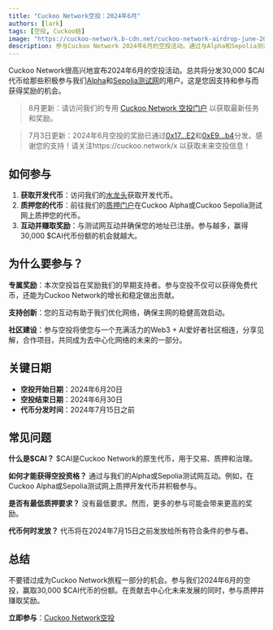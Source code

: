 ```yaml
---
title: "Cuckoo Network空投：2024年6月"
authors: [lark]
tags: [空投, Cuckoo链]
image: "https://cuckoo-network.b-cdn.net/cuckoo-network-airdrop-june-2024.webp"
description: 参与Cuckoo Network 2024年6月的空投活动。通过与Alpha和Sepolia测试网互动，赢取30,000 $CAI代币的一部分。不要错过！
---
```


Cuckoo Network很高兴地宣布2024年6月的空投活动。总共将分发30,000 $CAI代币给那些积极参与我们[Alpha](https://scan.cuckoo.network/)和[Sepolia测试网](https://testnet-scan.cuckoo.network/)的用户。这是您因支持和参与而获得奖励的机会。

> 8月更新：请访问我们的专用 [Cuckoo Network 空投门户](https://cuckoo.network/portal/airdrop) 以获取最新任务和奖励。

> 7月3日更新：2024年6月空投的奖励已通过[0x17...E2](https://scan.cuckoo.network/address/0x17Ee826fB6E9Cf7Bc1433a50215A62Ff49999CE2)和[0xE9...b4](https://scan.cuckoo.network/address/0xE92f753D70B650424677B206Afd616A895D32eb4)分发。感谢您的支持！请关注https://cuckoo.network/x 以获取未来空投信息！

## 如何参与

1. **获取开发代币**：访问我们的[水龙头](https://cuckoo.network/portal/faucet/)获取开发代币。
2. **质押您的代币**：前往我们的[质押门户](https://cuckoo.network/portal/staking/testnet)在Cuckoo Alpha或Cuckoo Sepolia测试网上质押您的代币。
3. **互动并赚取奖励**：与测试网互动并确保您的地址已注册。参与越多，赢得30,000 $CAI代币份额的机会就越大。

## 为什么要参与？

**专属奖励**：本次空投旨在奖励我们的早期支持者。参与空投不仅可以获得免费代币，还能为Cuckoo Network的增长和稳定做出贡献。

**支持创新**：您的互动有助于我们优化网络，确保主网的稳健高效启动。

**社区建设**：参与空投将使您与一个充满活力的Web3 + AI爱好者社区相连，分享见解，合作项目，共同成为去中心化网络的未来的一部分。

## 关键日期

- **空投开始日期**：2024年6月20日
- **空投结束日期**：2024年6月30日
- **代币分发时间**：2024年7月15日之前

## 常见问题

**什么是$CAI？** $CAI是Cuckoo Network的原生代币，用于交易、质押和治理。

**如何才能获得空投资格？** 通过与我们的Alpha或Sepolia测试网互动。例如，在Cuckoo Alpha或Sepolia测试网上质押开发代币并积极参与。

**是否有最低质押要求？** 没有最低要求。然而，更多的参与可能会带来更高的奖励。

**代币何时发放？** 代币将在2024年7月15日之前发放给所有符合条件的参与者。

## 总结

不要错过成为Cuckoo Network旅程一部分的机会。参与我们2024年6月的空投，赢取30,000 $CAI代币的份额。在贡献去中心化未来发展的同时，参与质押并赚取奖励。

**立即参与**：[Cuckoo Network空投](https://cuckoo.network/portal/faucet/)
